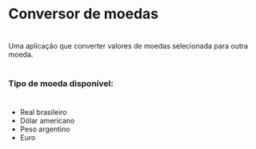 # Conversor de moedas
# 
Uma aplicação que converter valores de moedas selecionada para outra moeda. 
# 
# 
### Tipo de moeda disponível:
# 
* Real brasileiro
* Dólar americano
* Peso argentino
* Euro
